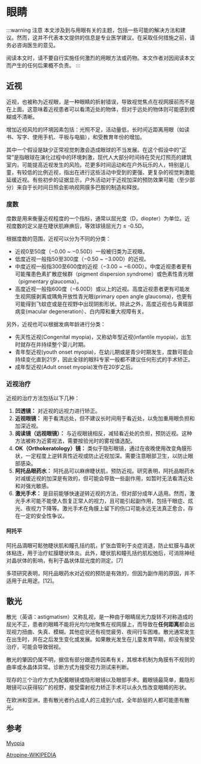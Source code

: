 # 眼睛

:::warning 注意
本文涉及到与用眼有关的主题，包括一些可能的解决方法和建议。然而，这并不代表本文提供的信息是专业医学建议。在采取任何措施之前，请务必咨询医生的意见。

阅读本文时，请不要自行实施任何激烈的用眼方法或药物。本文作者对因阅读本文而产生的任何后果概不负责。
:::

## 近视

近视，也被称为近视眼，是一种眼睛的折射错误，导致视觉焦点在视网膜前而不是在上面。这意味着近视患者可以看清近处的物体，但对于远处的物体则可能感到模糊或不清晰。

增加近视风险的环境因素包括：光照不足，活动量低，长时间近距离用眼（如读书、写字、使用手机、平板与电脑），和受教育年份的增加。

其中一个假设是缺少正常视觉刺激会造成眼球的不当发展。在这个假设中的“正常”是指眼球在演化过程中的环境刺激，现代人大部分时间待在荧光灯照亮的建筑室内，可能提高近视发生的风险。花更多时间运动和在户外玩乐的人，特别是儿童，有较低的比例近视，指出在进行这些活动中受到的更强、更复杂的视觉刺激能延缓近视。有些初步的证据显示，户外活动对于近视加深的预防效果可能（至少部分）来自于长时间日照会影响视网膜多巴胺的制造和释放。

### 度数

度数是用来衡量近视程度的一个指标，通常以屈光度（D，diopter）为单位。近视度数的定义是在睫状肌麻痹后，等效球镜屈光力 ≤ -0.5D。

根据度数的范围，近视可以分为不同的分类：

- 近视0至50度（−0.00 ~ −0.50D）一般被归类为正视眼。
- 低度近视一般指50至300度（−0.50 ~ −3.00D）的近视。
- 中度近视一般指300至600度的近视（−3.00 ~ −6.00D）。中度近视患者更有可能罹患色素扩散症候群（pigment dispersion syndrome）或色素性青光眼（pigmentary glaucoma）。
- 高度近视一般指600度（−6.00D）或以上的近视。高度近视患者更有可能发生视网膜剥离或隅角开放性青光眼(primary open angle glaucoma)，也更有可能得到飞蚊症或是在视野中出现阴影形状。除此之外，高度近视也与黄斑部病变(macular degeneration）、白内障和重大视障有关。

另外，近视也可以根据发病年龄进行分类：

- 先天性近视(Congenital myopia)，又称幼年型近视(infantile myopia)，出生时就存在并持续整个婴儿时期。
- 青年型近视(youth onset myopia)，在幼儿期或是青少时期发生，度数可能会持续变化直到21岁，因此全球的眼科专家一般都不建议任何形式的手术矫正。
- 成年型近视(Adult onset myopia)发作在20岁之后。

### 近视治疗

近视的治疗方法包括以下几种：

1. **凹透镜：** 对近视的远视力进行矫正。
2. **近视眼镜：** 用于看清远处，但不建议长时间用于看近处，以免加重用眼负担和加深近视。
3. **阅读镜（远视眼镜）：** 与近视眼镜相反，减轻看近处的负担，预防近视。这种方法被称为近雾视法，需要按验光时的雾视值选配。
4. **OK（Orthokeratology）镜：** 类似于隐形眼镜，通过在夜晚使用改变角膜形状，一定程度上逆转真性近视或防止近视加深。需要注意眼部卫生，以防止眼部感染。
5. **阿托品眼药水：** 阿托品可以麻痹睫状肌，预防近视。研究表明，阿托品眼药水对减缓近视的加深是有效的，但可能会导致一些副作用，如暂时无法看清近处和对强光敏感。
6. **激光手术：** 是目前能够快速逆转近视的方法，但对部分成年人适用。然而，激光手术可能不能使人恢复正常人的视力，且可能引起副作用，包括干眼症、炫光、夜视力下降等。激光手术在角膜上留下的伤口可能永远无法真正愈合，存在一定的安全性争议。

#### 阿托平

阿托品滴眼可鬆弛睫状肌和瞳孔括约肌，扩张血管利于炎症消退，防止虹膜与晶状体粘连，用于治疗虹膜睫状体炎。此外，睫状肌和瞳孔括约肌松弛后，可消除神经对晶状体的影响，有利于晶状体屈光度的测定。[7]

多项研究表明，阿托品眼药水对近视的预防是有效的，但因为副作用的原因，并不适用于此用途。[12]。

## 散光

散光（英语：astigmatism）又称乱视，是一种由于眼睛屈光力旋转不对称造成的屈光不正，患者的眼睛不能将光均匀地聚焦在视网膜上，而导致在**任何距离**都会出现视力扭曲、失真、模糊。其他症状还有视觉疲劳、夜间行车困难。散光通常发生在出生时，并在之后发生变化或发展。如果散光发生在儿童发育早期，却没有接受治疗，可能会导致弱视。

散光的肇因仍属不明，据信有部分跟遗传因素有关，其根本机制为角膜有不规则的曲率或水晶体异常。诊断方式为接受视力测试来判断。

现存的三个治疗方式为配戴眼镜或隐形眼镜以及眼部手术。戴眼镜最简单，戴隐形眼镜可以获得较广的视野，接受雷射视力矫正手术可以永久性改变眼睛的形状。

在欧洲和亚洲，患有散光者约占成人的三成到六成，全年龄层的人都可能患有散光。

## 参考

[Myopia](https://en.wikipedia.org/wiki/Myopia)

[Atropine-WIKIPEDIA](https://en.wikipedia.org/wiki/Atropine)
